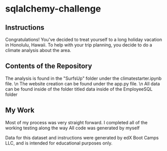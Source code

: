 # sqlalchemy-challenge

## Instructions
Congratulations! You've decided to treat yourself to a long holiday vacation in Honolulu, Hawaii. To help with your trip planning, you decide to do a climate analysis about the area.


## Contents of the Repository
The analysis is found in the "SurfsUp" folder under the climatestarter.ipynb file. \n
The website creation can be found under the app.py file. \n
All data can be found inside of the folder titled data inside of the EmployeeSQL folder


## My Work
Most of my process was very straight forward. I completed all of the working testing along the way
All code was generated by myself
    
Data for this dataset and instructions were generated by edX Boot Camps LLC, and is intended for educational purposes only.
